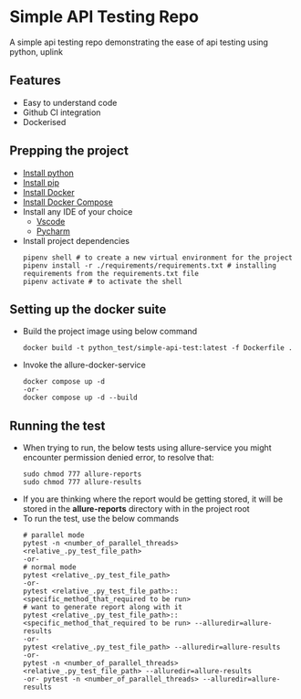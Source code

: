 # Simple API Testing Repo
A simple api testing repo demonstrating the ease of api testing using python, uplink

## Features
- Easy to understand code
- Github CI integration
- Dockerised

## Prepping the project
- [Install python](https://www.python.org/downloads/)
- [Install pip](https://pip.pypa.io/en/stable/installation/)
- [Install Docker](https://docs.docker.com/engine/install/)
- [Install Docker Compose](https://docs.docker.com.zh.xy2401.com/v17.12/compose/install/)
- Install any IDE of your choice
    - [Vscode](https://code.visualstudio.com/)
    - [Pycharm](https://www.jetbrains.com/pycharm/)
- Install project dependencies
    ```
    pipenv shell # to create a new virtual environment for the project
    pipenv install -r ./requirements/requirements.txt # installing requirements from the requirements.txt file
    pipenv activate # to activate the shell
    ```

## Setting up the docker suite
- Build the project image using below command
    ```
    docker build -t python_test/simple-api-test:latest -f Dockerfile .
    ```
- Invoke the allure-docker-service
    ```
    docker compose up -d
    -or-
    docker compose up -d --build
    ```
## Running the test
- When trying to run, the below tests using allure-service you might encounter permission denied error, to resolve that:
    ```
    sudo chmod 777 allure-reports
    sudo chmod 777 allure-results
    ```
- If you are thinking where the report would be getting stored, it will be stored in the **allure-reports** directory with in the project root
- To run the test, use the below commands
    ```
    # parallel mode
    pytest -n <number_of_parallel_threads> <relative_.py_test_file_path>
    -or-
    # normal mode
    pytest <relative_.py_test_file_path>
    -or-
    pytest <relative_.py_test_file_path>::<specific_method_that_required to be run>
    # want to generate report along with it
    pytest <relative_.py_test_file_path>::<specific_method_that_required to be run> --alluredir=allure-results
    -or-
    pytest <relative_.py_test_file_path> --alluredir=allure-results
    -or-
    pytest -n <number_of_parallel_threads> <relative_.py_test_file_path> --alluredir=allure-results
    -or- pytest -n <number_of_parallel_threads> --alluredir=allure-results
    ```